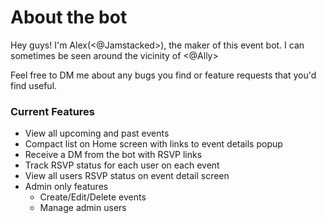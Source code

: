 # About the bot

Hey guys!  I'm Alex(<@Jamstacked>), the maker of this event bot.  I can sometimes be seen around the vicinity of <@Ally>

Feel free to DM me about any bugs you find or feature requests that you'd find useful.

### Current Features
- View all upcoming and past events
- Compact list on Home screen with links to event details popup
- Receive a DM from the bot with RSVP links
- Track RSVP status for each user on each event
- View all users RSVP status on event detail screen
- Admin only features
    - Create/Edit/Delete events
    - Manage admin users 
